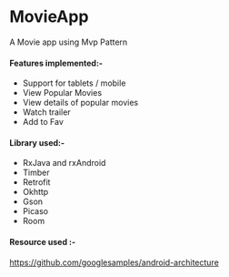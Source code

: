 # MovieApp
A Movie app using Mvp Pattern

#### Features implemented:-
* Support for tablets / mobile
* View Popular Movies
* View details of popular movies
* Watch trailer
* Add to Fav

#### Library used:-
* RxJava and rxAndroid
* Timber
* Retrofit
* Okhttp
* Gson
* Picaso
* Room

#### Resource used :-
https://github.com/googlesamples/android-architecture
 
